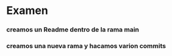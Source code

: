 # Examen
### creamos un Readme dentro de la rama main
### creamos una nueva rama y hacamos varion commits
